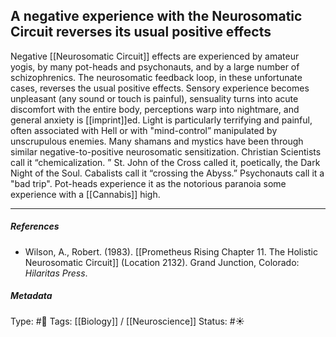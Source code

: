 ## A negative experience with the Neurosomatic Circuit reverses its usual positive effects   # 

Negative [[Neurosomatic Circuit]] effects are experienced by amateur yogis, by many pot-heads and psychonauts, and by a large number of schizophrenics. The neurosomatic feedback loop, in these unfortunate cases, reverses the usual positive effects. Sensory experience becomes unpleasant (any sound or touch is painful), sensuality turns into acute discomfort with the entire body, perceptions warp into nightmare, and general anxiety is [[imprint]]ed. Light is particularly terrifying and painful, often associated with Hell or with "mind-control” manipulated by unscrupulous enemies. Many shamans and mystics have been through similar negative-to-positive neurosomatic sensitization. Christian Scientists call it “chemicalization. ” St. John of the Cross called it, poetically, the Dark Night of the Soul. Cabalists call it “crossing the Abyss.” Psychonauts call it a "bad trip". Pot-heads experience it as the notorious paranoia some experience with a [[Cannabis]] high.

___

##### References

- Wilson, A., Robert. (1983). [[Prometheus Rising Chapter 11. The Holistic Neurosomatic Circuit]] (Location 2132). Grand Junction, Colorado: _Hilaritas Press_.

##### Metadata

Type: #🔴 
Tags: [[Biology]] / [[Neuroscience]] 
Status: #☀️ 